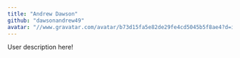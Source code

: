 ```yaml
---
title: "Andrew Dawson"
github: "dawsonandrew49"
avatar: "//www.gravatar.com/avatar/b73d15fa5e82de29fe4cd5045b5f8ae4?d=identicon"
---
```


User description here!
